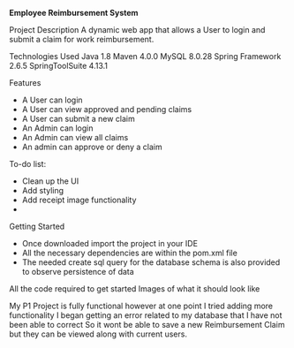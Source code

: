 **Employee Reimbursement System**

Project Description
A dynamic web app that allows a User to login and submit a claim for work reimbursement.

Technologies Used
Java 1.8
Maven 4.0.0
MySQL 8.0.28
Spring Framework 2.6.5
SpringToolSuite 4.13.1

Features
- A User can login
- A User can view approved and pending claims
- A User can submit a new claim
- An Admin can login
- An Admin can view all claims
- An admin can approve or deny a claim

To-do list:

- Clean up the UI
- Add styling
- Add receipt image functionality
- 
Getting Started
- Once downloaded import the project in your IDE
- All the necessary dependencies are within the pom.xml file
- The needed create sql query for the database schema is also provided to observe persistence of data

All the code required to get started
Images of what it should look like


My P1 Project is fully functional however at one point I tried adding more functionality
I began getting an error related to my database that I have not been able to correct
So it wont be able to save a new Reimbursement Claim but they can be viewed along with current users.
